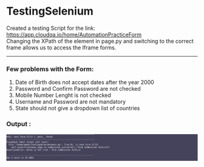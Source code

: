 # TestingSelenium
Created a testing Script for the link: https://app.cloudqa.io/home/AutomationPracticeForm<br>
Changing the XPath of the element in page.py and switching to the correct frame allows us to access the Iframe forms.
<hr>
<h3> Few problems with the Form: </h3>
<ol>
  <li>Date of Birth does not accept dates after the year 2000</li>
  <li>Password and Confirm Password are not checked</li>
  <li>Mobile Number Lenght is not checked</li>
  <li>Username and Password are not mandatory</li>
  <li>State should not give a dropdown list of countries</li>
</ol>
<h3> Output :</h3> 
<img src = "output.png">




